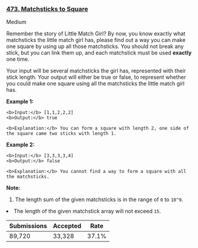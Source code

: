 ### [473. Matchsticks to Square](https://leetcode.com/problems/matchsticks-to-square/)

Medium

Remember the story of Little Match Girl? By now, you know exactly what matchsticks the little match girl has, please find out a way you can make one square by using up all those matchsticks. You should not break any stick, but you can link them up, and each matchstick must be used __exactly__ one time.

 Your input will be several matchsticks the girl has, represented with their stick length. Your output will either be true or false, to represent whether you could make one square using all the matchsticks the little match girl has.

__Example 1:__  

```
<b>Input:</b> [1,1,2,2,2]
<b>Output:</b> true

<b>Explanation:</b> You can form a square with length 2, one side of the square came two sticks with length 1.
```

__Example 2:__  

```
<b>Input:</b> [3,3,3,3,4]
<b>Output:</b> false

<b>Explanation:</b> You cannot find a way to form a square with all the matchsticks.
```

__Note:__  

1.   The length sum of the given matchsticks is in the range of `` 0 `` to `` 10^9 ``.<li>The length of the given matchstick array will not exceed <code>15</code>.</li>

| Submissions    | Accepted     | Rate   |
| -------------- | ------------ | ------ |
| 89,720 | 33,328 | 37.1% |